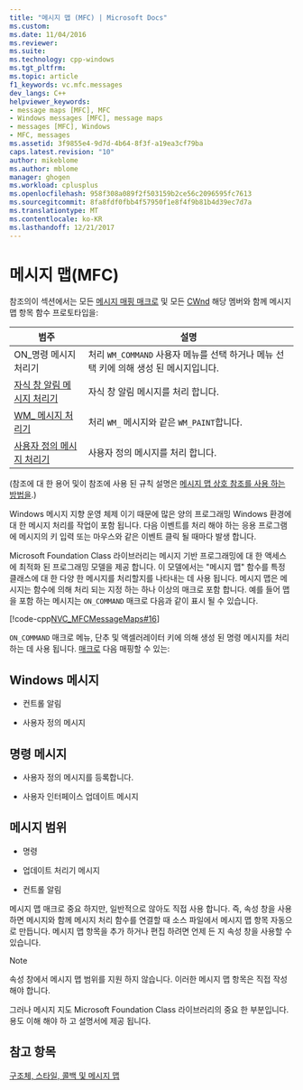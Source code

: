 ```yaml
---
title: "메시지 맵 (MFC) | Microsoft Docs"
ms.custom: 
ms.date: 11/04/2016
ms.reviewer: 
ms.suite: 
ms.technology: cpp-windows
ms.tgt_pltfrm: 
ms.topic: article
f1_keywords: vc.mfc.messages
dev_langs: C++
helpviewer_keywords:
- message maps [MFC], MFC
- Windows messages [MFC], message maps
- messages [MFC], Windows
- MFC, messages
ms.assetid: 3f9855e4-9d7d-4b64-8f3f-a19ea3cf79ba
caps.latest.revision: "10"
author: mikeblome
ms.author: mblome
manager: ghogen
ms.workload: cplusplus
ms.openlocfilehash: 958f308a089f2f503159b2ce56c2096595fc7613
ms.sourcegitcommit: 8fa8fdf0fbb4f57950f1e8f4f9b81b4d39ec7d7a
ms.translationtype: MT
ms.contentlocale: ko-KR
ms.lasthandoff: 12/21/2017
---
```

# <a name="message-maps-mfc"></a>메시지 맵(MFC)
참조의이 섹션에서는 모든 [메시지 매핑 매크로](../../mfc/reference/message-map-macros-mfc.md) 및 모든 [CWnd](../../mfc/reference/cwnd-class.md) 해당 멤버와 함께 메시지 맵 항목 함수 프로토타입을:  
  
|범주|설명|  
|--------------|-----------------|  
|ON\_명령 메시지 처리기|처리 `WM_COMMAND` 사용자 메뉴를 선택 하거나 메뉴 선택 키에 의해 생성 된 메시지입니다.|  
|[자식 창 알림 메시지 처리기](../../mfc/reference/child-window-notification-message-handlers.md)|자식 창 알림 메시지를 처리 합니다.|  
|[WM_ 메시지 처리기](../../mfc/reference/handlers-for-wm-messages.md)|처리 `WM_` 메시지와 같은 `WM_PAINT`합니다.|  
|[사용자 정의 메시지 처리기](../../mfc/reference/user-defined-handlers.md)|사용자 정의 메시지를 처리 합니다.|  
  
 (참조에 대 한 용어 및이 참조에 사용 된 규칙 설명은 [메시지 맵 상호 참조를 사용 하는 방법을](../../mfc/reference/how-to-use-the-message-map-cross-reference.md).)  
  
 Windows 메시지 지향 운영 체제 이기 때문에 많은 양의 프로그래밍 Windows 환경에 대 한 메시지 처리를 작업이 포함 됩니다. 다음 이벤트를 처리 해야 하는 응용 프로그램에 메시지의 키 입력 또는 마우스와 같은 이벤트 클릭 될 때마다 발생 합니다.  
  
 Microsoft Foundation Class 라이브러리는 메시지 기반 프로그래밍에 대 한 액세스에 최적화 된 프로그래밍 모델을 제공 합니다. 이 모델에서는 "메시지 맵" 함수를 특정 클래스에 대 한 다양 한 메시지를 처리할지를 나타내는 데 사용 됩니다. 메시지 맵은 메시지는 함수에 의해 처리 되는 지정 하는 하나 이상의 매크로 포함 합니다. 예를 들어 맵을 포함 하는 메시지는 `ON_COMMAND` 매크로 다음과 같이 표시 될 수 있습니다.  
  
 [!code-cpp[NVC_MFCMessageMaps#16](../../mfc/reference/codesnippet/cpp/message-maps-mfc_1.cpp)]  
  
 `ON_COMMAND` 매크로 메뉴, 단추 및 액셀러레이터 키에 의해 생성 된 명령 메시지를 처리 하는 데 사용 됩니다. [매크로](../../mfc/reference/message-map-macros-mfc.md) 다음 매핑할 수 있는:  
  
## <a name="windows-messages"></a>Windows 메시지  
  
-   컨트롤 알림  
  
-   사용자 정의 메시지  
  
## <a name="command-messages"></a>명령 메시지  
  
-   사용자 정의 메시지를 등록합니다.  
  
-   사용자 인터페이스 업데이트 메시지  
  
## <a name="ranges-of-messages"></a>메시지 범위  
  
-   명령  
  
-   업데이트 처리기 메시지  
  
-   컨트롤 알림  
  
 메시지 맵 매크로 중요 하지만, 일반적으로 않아도 직접 사용 합니다. 즉, 속성 창을 사용 하면 메시지와 함께 메시지 처리 함수를 연결할 때 소스 파일에서 메시지 맵 항목 자동으로 만듭니다. 메시지 맵 항목을 추가 하거나 편집 하려면 언제 든 지 속성 창을 사용할 수 있습니다.  
  
> [!NOTE]
>  속성 창에서 메시지 맵 범위를 지원 하지 않습니다. 이러한 메시지 맵 항목은 직접 작성 해야 합니다.  
  
 그러나 메시지 지도 Microsoft Foundation Class 라이브러리의 중요 한 부분입니다. 용도 이해 해야 하 고 설명서에 제공 됩니다.  
  
## <a name="see-also"></a>참고 항목  
 [구조체, 스타일, 콜백 및 메시지 맵](../../mfc/reference/structures-styles-callbacks-and-message-maps.md)

